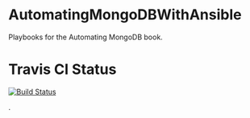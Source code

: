# AutomatingMongoDBWithAnsible
Playbooks for the Automating MongoDB book.

# Travis CI Status
[![Build Status](https://travis-ci.com/rhysmeister/AutomatingMongoDBWithAnsible.svg?branch=master)](https://travis-ci.com/rhysmeister/AutomatingMongoDBWithAnsible)


.
